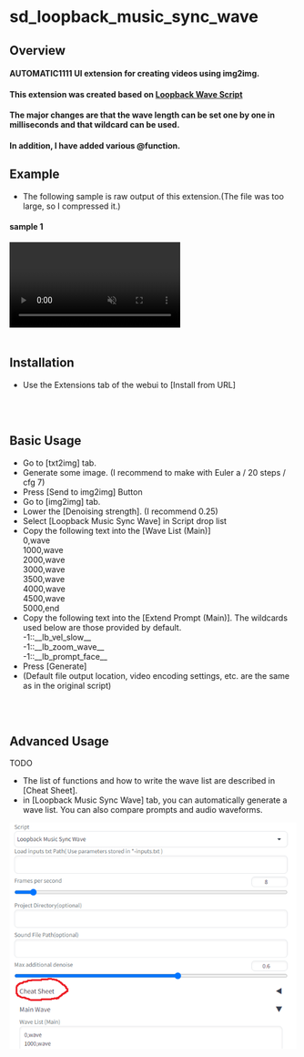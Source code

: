 # sd_loopback_music_sync_wave

## Overview
#### AUTOMATIC1111 UI extension for creating videos using img2img.  
#### This extension was created based on [Loopback Wave Script](https://github.com/FizzleDorf/Loopback-Wave-for-A1111-Webui)  
#### The major changes are that the wave length can be set one by one in milliseconds and that wildcard can be used.  
#### In addition, I have added various @function.  

## Example
- The following sample is raw output of this extension.(The file was too large, so I compressed it.)  
#### sample 1  

<div><video controls src="https://user-images.githubusercontent.com/118420657/235941290-2708913c-16c0-4f3a-82db-7ab729ea7ea8.mp4" muted="false"></video></div>

<br>

## Installation  
- Use the Extensions tab of the webui to [Install from URL]  

<br>
<br>

## Basic Usage  
- Go to [txt2img] tab.  
- Generate some image. (I recommend to make with Euler a / 20 steps / cfg 7)  
- Press [Send to img2img] Button  
- Go to [img2img] tab.  
- Lower the [Denoising strength]. (I recommend 0.25)  
- Select [Loopback Music Sync Wave] in Script drop list  
- Copy the following text into the [Wave List (Main)]  
0,wave  
1000,wave  
2000,wave  
3000,wave  
3500,wave  
4000,wave  
4500,wave  
5000,end  
- Copy the following text into the [Extend Prompt (Main)]. The wildcards used below are those provided by default.  
-1::\_\_lb_vel_slow__  
-1::\_\_lb_zoom_wave__  
-1::\_\_lb_prompt_face__  
- Press [Generate]  
- (Default file output location, video encoding settings, etc. are the same as in the original script)  

<br>
<br>

## Advanced Usage  
TODO  
- The list of functions and how to write the wave list are described in [Cheat Sheet].  
- in [Loopback Music Sync Wave] tab, you can automatically generate a wave list. You can also compare prompts and audio waveforms.  

![Cheat Sheet](imgs/cheat_sheet.png "Cheat Sheet")


